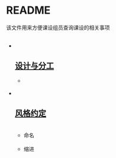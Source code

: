 <h1> README </h1>
<p> 该文件用来方便课设组员查询课设的相关事项 </p>

<ul>
  <li>
    <h2><a href="#design_and_division">设计与分工</a></h2>
    <ul>
      <li></li>
    </ul>
  </li>
  <li>
    <h2><a href="#style">风格约定</a></h2>
    <ul>
      <li>命名</li>
      <li>缩进</li>
    </ul>
  </li>
</ul>

